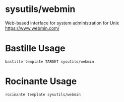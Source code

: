 # sysutils/webmin
Web-based interface for system administration for Unix
https://www.webmin.com/

# Bastille Usage
```shell
bastille template TARGET sysutils/webmin
```

# Rocinante Usage
```shell
rocinante template sysutils/webmin
```
